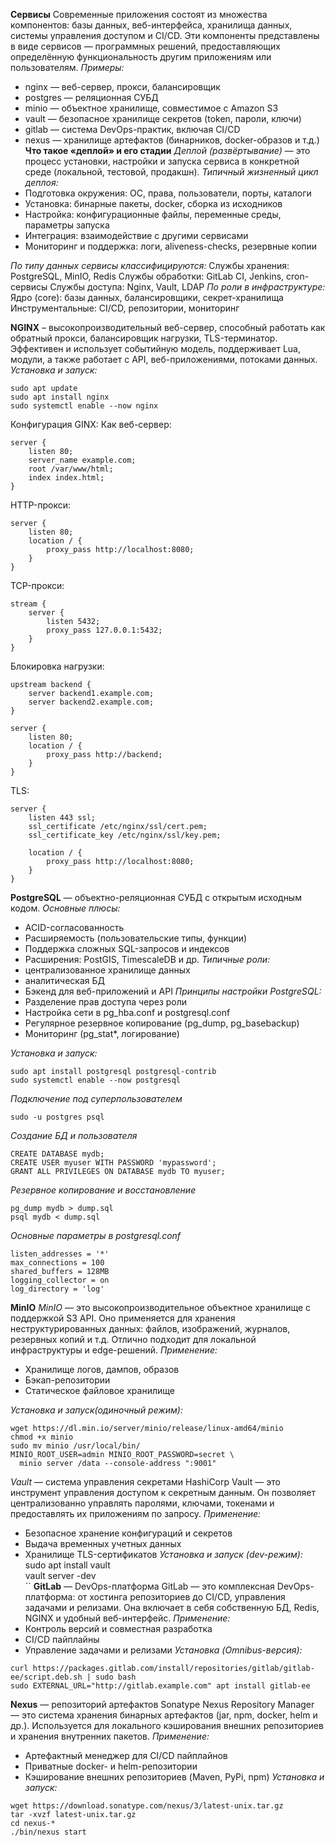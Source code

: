 **Сервисы** 
Современные приложения состоят из множества компонентов: базы данных, веб-интерфейса, хранилища данных, системы управления доступом и CI/CD. Эти компоненты представлены в виде сервисов — программных решений, предоставляющих определённую функциональность другим приложениям или пользователям.
*Примеры:*  
- nginx — веб-сервер, прокси, балансировщик
- postgres — реляционная СУБД
- minio — объектное хранилище, совместимое с Amazon S3
- vault — безопасное хранилище секретов (token, пароли, ключи)
- gitlab — система DevOps-практик, включая CI/CD
- nexus — хранилище артефактов (бинарников, docker-образов и т.д.)
**Что такое «деплой» и его стадии**
*Деплой (развёртывание)* — это процесс установки, настройки и запуска сервиса в конкретной среде (локальной, тестовой, продакшн).
*Типичный жизненный цикл деплоя:*  
- Подготовка окружения: ОС, права, пользователи, порты, каталоги
- Установка: бинарные пакеты, docker, сборка из исходников
- Настройка: конфигурационные файлы, переменные среды, параметры запуска
- Интеграция: взаимодействие с другими сервисами
- Мониторинг и поддержка: логи, aliveness-checks, резервные копии

*По типу данных сервисы классифицируются:*
Службы хранения: PostgreSQL, MinIO, Redis
Службы обработки: GitLab CI, Jenkins, cron-сервисы
Службы доступа: Nginx, Vault, LDAP
*По роли в инфраструктуре:*
Ядро (core): базы данных, балансировщики, секрет-хранилища
Инструментальные: CI/CD, репозитории, мониторинг

**NGINX** – высокопроизводительный веб-сервер, способный работать как обратный прокси, балансировщик нагрузки, TLS-терминатор.
Эффективен и использует событийную модель, поддерживает Lua, модули, а также работает с API, веб-приложениями, потоками данных.
*Установка и запуск:*
```
sudo apt update
sudo apt install nginx
sudo systemctl enable --now nginx
```
Конфигурация GINX:
Как веб-сервер:
```
server {
    listen 80;
    server_name example.com;
    root /var/www/html;
    index index.html;
}
```
HTTP-прокси:
```
server {
    listen 80;
    location / {
        proxy_pass http://localhost:8080;
    }
}
```
TCP-прокси:
```
stream {
    server {
        listen 5432;
        proxy_pass 127.0.0.1:5432;
    }
}
```
Блокировка нагрузки:
```
upstream backend {
    server backend1.example.com;
    server backend2.example.com;
}

server {
    listen 80;
    location / {
        proxy_pass http://backend;
    }
}
```
TLS:
```
server {
    listen 443 ssl;
    ssl_certificate /etc/nginx/ssl/cert.pem;
    ssl_certificate_key /etc/nginx/ssl/key.pem;

    location / {
        proxy_pass http://localhost:8080;
    }
}
```

**PostgreSQL** — объектно-реляционная СУБД с открытым исходным кодом. *Основные плюсы:*  
-	ACID-согласованность
-	Расширяемость (пользовательские типы, функции)
-	Поддержка сложных SQL-запросов и индексов
-	Расширения: PostGIS, TimescaleDB и др.
*Типичные роли:*  
- централизованное хранилище данных
- аналитическая БД
- Бэкенд для веб-приложений и API
*Принципы настройки PostgreSQL:*
- Разделение прав доступа через роли
- Настройка сети в pg_hba.conf и postgresql.conf
- Регулярное резервное копирование (pg_dump, pg_basebackup)
- Мониторинг (pg_stat*, логирование)

*Установка и запуск:*
```
sudo apt install postgresql postgresql-contrib
sudo systemctl enable --now postgresql
```
*Подключение под суперпользователем*
```
sudo -u postgres psql
```
*Создание БД и пользователя*
```
CREATE DATABASE mydb;
CREATE USER myuser WITH PASSWORD 'mypassword';
GRANT ALL PRIVILEGES ON DATABASE mydb TO myuser;
```
*Резервное копирование и восстановление*
```
pg_dump mydb > dump.sql
psql mydb < dump.sql
```
*Основные параметры в postgresql.conf*
```
listen_addresses = '*'
max_connections = 100
shared_buffers = 128MB
logging_collector = on
log_directory = 'log'
```
**MinIO**
*MinIO* — это высокопроизводительное объектное хранилище с поддержкой S3 API. Оно применяется для хранения неструктурированных данных: файлов, изображений, журналов, резервных копий и т.д. Отлично подходит для локальной инфраструктуры и edge-решений.
*Применение:*
- Хранилище логов, дампов, образов
- Бэкап-репозитории
- Статическое файловое хранилище

*Установка и запуск(одиночный режим):*
``` 
wget https://dl.min.io/server/minio/release/linux-amd64/minio  
chmod +x minio                                                  
sudo mv minio /usr/local/bin/                                   
MINIO_ROOT_USER=admin MINIO_ROOT_PASSWORD=secret \
  minio server /data --console-address ":9001"  
```
*Vault* — система управления секретами
HashiCorp Vault — это инструмент управления доступом к секретным данным. Он позволяет централизованно управлять паролями, ключами, токенами и предоставлять их приложениям по запросу.
*Применение:*
- Безопасное хранение конфигураций и секретов
- Выдача временных учетных данных
- Хранилище TLS-сертификатов
*Установка и запуск (dev-режим):*
sudo apt install vault            
vault server -dev                 
``
**GitLab** — DevOps-платформа
GitLab — это комплексная DevOps-платформа: от хостинга репозиториев до CI/CD, управления задачами и релизами. Она включает в себя собственную БД, Redis, NGINX и удобный веб-интерфейс.
*Применение:*
- Контроль версий и совместная разработка
- CI/CD пайплайны
- Управление задачами и релизами
*Установка (Omnibus-версия):*
```
curl https://packages.gitlab.com/install/repositories/gitlab/gitlab-ee/script.deb.sh | sudo bash
sudo EXTERNAL_URL="http://gitlab.example.com" apt install gitlab-ee      
```
**Nexus** — репозиторий артефактов
Sonatype Nexus Repository Manager — это система хранения бинарных артефактов (jar, npm, docker, helm и др.). Используется для локального кэширования внешних репозиториев и хранения внутренних пакетов.
*Применение:*
- Артефактный менеджер для CI/CD пайплайнов
- Приватные docker- и helm-репозитории
- Кэширование внешних репозиториев (Maven, PyPi, npm)
*Установка и запуск:*
```
wget https://download.sonatype.com/nexus/3/latest-unix.tar.gz  
tar -xvzf latest-unix.tar.gz                                   
cd nexus-*                                                     
./bin/nexus start
```

